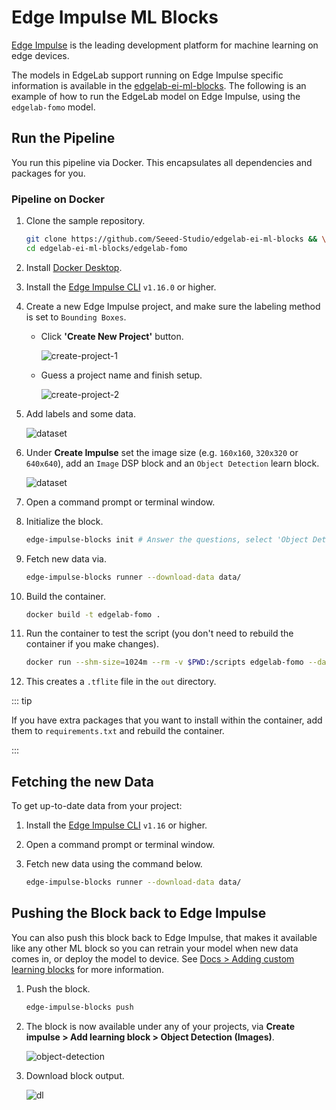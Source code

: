 # Edge Impulse ML Blocks

[Edge Impulse](https://www.edgeimpulse.com/) is the leading development platform for machine learning on edge devices. 

The models in EdgeLab support running on Edge Impulse specific information is available in the [edgelab-ei-ml-blocks](https://github.com/Seeed-Studio/edgelab-ei-ml-blocks). The following is an example of how to run the EdgeLab model on Edge Impulse, using the `edgelab-fomo` model. 


## Run the Pipeline

You run this pipeline via Docker. This encapsulates all dependencies and packages for you.

### Pipeline on Docker

1. Clone the sample repository.

    ```sh
    git clone https://github.com/Seeed-Studio/edgelab-ei-ml-blocks && \
    cd edgelab-ei-ml-blocks/edgelab-fomo
    ```
2. Install [Docker Desktop](https://www.docker.com/products/docker-desktop/).

3. Install the [Edge Impulse CLI](https://docs.edgeimpulse.com/docs/edge-impulse-cli/cli-installation) `v1.16.0` or higher.

4. Create a new Edge Impulse project, and make sure the labeling method is set to `Bounding Boxes`.
    - Click **'Create New Project'** button.

        ![create-project-1](/static/ei/ei-ml-blocks-create-project.png)

    - Guess a project name and finish setup.

        ![create-project-2](/static/ei/ei-ml-blocks-create-project2.png)

5. Add labels and some data.

    ![dataset](/static/ei/ei-ml-blocks-dataset.png)

6. Under **Create Impulse** set the image size (e.g. `160x160`, `320x320` or `640x640`), add an `Image` DSP block and an `Object Detection` learn block.

    ![dataset](/static/ei/ei-ml-blocks-design.png)

7. Open a command prompt or terminal window.

8. Initialize the block.

    ```sh
    edge-impulse-blocks init # Answer the questions, select 'Object Detection' for 'What type of data does this model operate on?' and "FOMO" for 'What's the last layer...'
    ```

9. Fetch new data via.

    ```sh
    edge-impulse-blocks runner --download-data data/
    ```

10. Build the container.

    ```sh
    docker build -t edgelab-fomo .
    ```

11. Run the container to test the script (you don't need to rebuild the container if you make changes).

    ```sh
    docker run --shm-size=1024m --rm -v $PWD:/scripts edgelab-fomo --data-directory data/ --max_epochs 30 --learning-rate 0.00001 --out-directory out/
    ```

12. This creates a `.tflite` file in the `out` directory.

::: tip

If you have extra packages that you want to install within the container, add them to `requirements.txt` and rebuild the container.

:::


## Fetching the new Data

To get up-to-date data from your project:

1. Install the [Edge Impulse CLI](https://docs.edgeimpulse.com/docs/edge-impulse-cli/cli-installation) `v1.16` or higher.

2. Open a command prompt or terminal window.

3. Fetch new data using the command below.

    ```sh
    edge-impulse-blocks runner --download-data data/
    ```


## Pushing the Block back to Edge Impulse

You can also push this block back to Edge Impulse, that makes it available like any other ML block so you can retrain your model when new data comes in, or deploy the model to device. See [Docs > Adding custom learning blocks](https://docs.edgeimpulse.com/docs/edge-impulse-studio/organizations/adding-custom-transfer-learning-models) for more information.

1. Push the block.

    ```sh
    edge-impulse-blocks push
    ```

2. The block is now available under any of your projects, via **Create impulse > Add learning block > Object Detection (Images)**.

    ![object-detection](/static/ei/ei-ml-blocks-obj-det.png)

3. Download block output.

    ![dl](/static/ei/ei-ml-blocks-dl.png)
